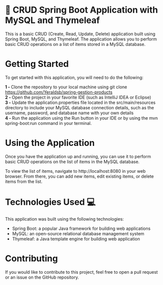 # :leaves: CRUD Spring Boot Application with MySQL and Thymeleaf

This is a basic CRUD (Create, Read, Update, Delete) application built using Spring Boot, MySQL, and Thymeleaf. 
The application allows you to perform basic CRUD operations on a list of items stored in a MySQL database.

# Getting Started

To get started with this application, you will need to do the following:

<strong>1 - </strong> Clone the repository to your local machine using git clone https://github.com/Yeraldsb/spring-gestion-products <br>
<strong>2 - </strong> Open the project in your favorite IDE (such as IntelliJ IDEA or Eclipse)<br>
<strong>3 - </strong> Update the application.properties file located in the src/main/resources directory to include your MySQL database connection details,
such as the username, password, and database name with your own details<br>
<strong>4 - </strong> Run the application using the Run button in your IDE or by using the mvn spring-boot:run command in your terminal.

# Using the Application

Once you have the application up and running, you can use it to perform basic CRUD operations on the list of items in the MySQL database.

To view the list of items, navigate to http://localhost:8080 in your web browser.
From there, you can add new items, edit existing items, or delete items from the list.

# Technologies Used :computer:

This application was built using the following technologies:

 - Spring Boot: a popular Java framework for building web applications
 - MySQL: an open-source relational database management system
 - Thymeleaf: a Java template engine for building web application
 
 # Contributing
 
 If you would like to contribute to this project, feel free to open a pull request or an issue on the GitHub repository.
